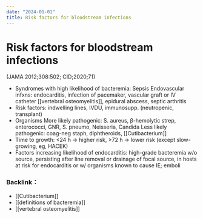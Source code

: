 ```yaml
---
date: "2024-01-01"
title: Risk factors for bloodstream infections
---
```


# Risk factors for bloodstream infections

(JAMA 2012;308:502; CID;2020;71)
* Syndromes with high likelihood of bacteremia:
Sepsis
Endovascular infxns: endocarditis, infection of pacemaker, vascular graft or IV catheter
[[vertebral osteomyelitis]], epidural abscess, septic arthritis
* Risk factors: indwelling lines, IVDU, immunosupp. (neutropenic, transplant)
* Organisms
More likely pathogenic: S. aureus, β-hemolytic strep, enterococci, GNR, S. pneumo, Neisseria, Candida
Less likely pathogenic: coag-neg staph, diphtheroids, [[Cutibacterium]]
* Time to growth: <24 h → higher risk, >72 h → lower risk (except slow-growing, eg, HACEK)
* Factors increasing likelihood of endocarditis: high-grade bacteremia w/o source, persisting after line removal or drainage of focal source, in hosts at risk for endocarditis or w/ organisms known to cause IE; emboli

### Backlink：

- [[Cutibacterium]]
- [[definitions of bacteremia]]
- [[vertebral osteomyelitis]]
